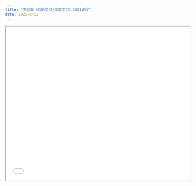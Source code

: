 ```yaml
---
title: "李宏毅《机器学习/深度学习》2021课程"
date: 2025-6-11
---
```

<iframe src="/assets/李宏毅《机器学习_深度学习》20....pdf" width="600" height="500"></iframe>
